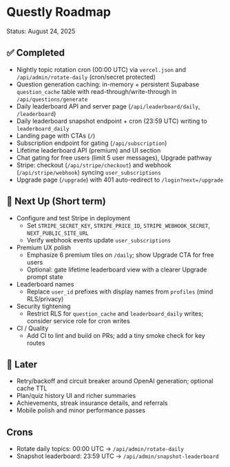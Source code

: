 # Questly Roadmap

Status: August 24, 2025

## ✅ Completed

- Nightly topic rotation cron (00:00 UTC) via `vercel.json` and `/api/admin/rotate-daily` (cron/secret protected)
- Question generation caching: in-memory + persistent Supabase `question_cache` table with read-through/write-through in `/api/questions/generate`
- Daily leaderboard API and server page (`/api/leaderboard/daily`, `/leaderboard`)
- Daily leaderboard snapshot endpoint + cron (23:59 UTC) writing to `leaderboard_daily`
- Landing page with CTAs (`/`)
- Subscription endpoint for gating (`/api/subscription`)
- Lifetime leaderboard API (premium) and UI section
- Chat gating for free users (limit 5 user messages), Upgrade pathway
- Stripe: checkout (`/api/stripe/checkout`) and webhook (`/api/stripe/webhook`) syncing `user_subscriptions`
- Upgrade page (`/upgrade`) with 401 auto-redirect to `/login?next=/upgrade`

## 🎯 Next Up (Short term)

- Configure and test Stripe in deployment
  - Set `STRIPE_SECRET_KEY`, `STRIPE_PRICE_ID`, `STRIPE_WEBHOOK_SECRET`, `NEXT_PUBLIC_SITE_URL`
  - Verify webhook events update `user_subscriptions`
- Premium UX polish
  - Emphasize 6 premium tiles on `/daily`; show Upgrade CTA for free users
  - Optional: gate lifetime leaderboard view with a clearer Upgrade prompt state
- Leaderboard names
  - Replace `user_id` prefixes with display names from `profiles` (mind RLS/privacy)
- Security tightening
  - Restrict RLS for `question_cache` and `leaderboard_daily` writes; consider service role for cron writes
- CI / Quality
  - Add CI to lint and build on PRs; add a tiny smoke check for key routes

## 🔭 Later

- Retry/backoff and circuit breaker around OpenAI generation; optional cache TTL
- Plan/quiz history UI and richer summaries
- Achievements, streak insurance details, and referrals
- Mobile polish and minor performance passes

## Crons

- Rotate daily topics: 00:00 UTC → `/api/admin/rotate-daily`
- Snapshot leaderboard: 23:59 UTC → `/api/admin/snapshot-leaderboard`

